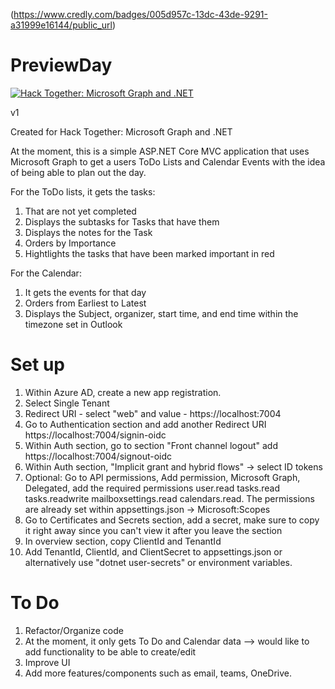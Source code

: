(https://www.credly.com/badges/005d957c-13dc-43de-9291-a31999e16144/public_url)


# PreviewDay

[![Hack Together: Microsoft Graph and .NET](https://img.shields.io/badge/Microsoft%20-Hack--Together-orange?style=for-the-badge&logo=microsoft)](https://github.com/microsoft/hack-together)

v1

Created for Hack Together: Microsoft Graph and .NET

At the moment, this is a simple ASP.NET Core MVC application that uses Microsoft Graph to get a users ToDo Lists and Calendar Events
with the idea of being able to plan out the day. 

For the ToDo lists, it gets the tasks: 
1) That are not yet completed
2) Displays the subtasks for Tasks that have them
3) Displays the notes for the Task
4) Orders by Importance
5) Hightlights the tasks that have been marked important in red

For the Calendar:
1) It gets the events for that day
2) Orders from Earliest to Latest
2) Displays the Subject, organizer, start time, and end time within the timezone set in Outlook


# Set up

1) Within Azure AD, create a new app registration. 
2) Select Single Tenant
3) Redirect URI - select "web" and value - https://localhost:7004
4) Go to Authentication section and add another Redirect URI https://localhost:7004/signin-oidc
5) Within Auth section, go to section "Front channel logout" add https://localhost:7004/signout-oidc
6) Within Auth section, "Implicit grant and hybrid flows" -> select ID tokens
7) Optional: Go to API permissions, Add permission, Microsoft Graph, Delegated, add the required permissions 
user.read tasks.read tasks.readwrite mailboxsettings.read calendars.read.
The permissions are already set within appsettings.json -> Microsoft:Scopes
8) Go to Certificates and Secrets section, add a secret, make sure to copy it right away since you can't view it after you leave the section
9) In overview section, copy ClientId and TenantId
10) Add TenantId, ClientId, and ClientSecret to appsettings.json or alternatively use "dotnet user-secrets" or environment variables.

# To Do

1) Refactor/Organize code
2) At the moment, it only gets To Do and Calendar data --> would like to add functionality to be able to create/edit
3) Improve UI
4) Add more features/components such as email, teams, OneDrive.



